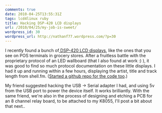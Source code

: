 ```yaml
---
comments: true
date: 2010-04-25T13:55:31Z
tags: lcd4linux ruby
title: Hacking DSP-420 LCD displays
url: /2010/04/25/my-job-is-sweet/
wordpress_id: 30
wordpress_url: http://nathanf77.wordpress.com/?p=30
---
```


I recently found a bunch of<a href="http://www.barcode-manufacturer.com/pole_display/customer_display/dsp400.html"> DSP-420 LCD displays</a>, like the ones that you see on POS terminals in grocery stores. After a fruitless battle with the proprietary protocol of an LED wallboard (that I also found at work :) ), it was good to find so much protocol documentation on these little displays. I had it up and running within a few hours, displaying the artist, title and track length from shell.fm. (<a href="http://github.com/ndbroadbent/shell-fm_dsp420lcd">Started a github repo for the code too</a>.)

My friend suggested hacking the USB -&gt; Serial adapter I had, and using 5v from the USB port to power the device itself. It works brilliantly. With the same friend, we're also in the process of designing and etching a PCB for an 8 channel relay board, to be attached to my K8055, I'll post a bit about that next..

